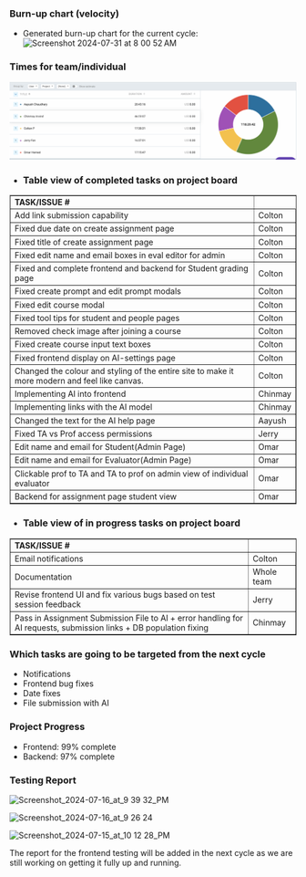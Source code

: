 ### Burn-up chart (velocity)

- Generated burn-up chart for the current cycle:
  <img width="915" alt="Screenshot 2024-07-31 at 8 00 52 AM" src="https://github.com/user-attachments/assets/afcf161f-c858-496f-ae88-0b406d4737e0">

### Times for team/individual

![alt text](../clockify-reports/cycle17.png)

- ### Table view of completed tasks on project board

<table border="1">
    <tr>
        <td><strong>TASK/ISSUE #</strong>
        </td>
    </tr>
        <tr>
        <td> Add link submission capability
        </td>
        <!-- Status -->
        <td> Colton
        </td>
    </tr>
    <tr>
        <td> Fixed due date on create assignment page
        </td>
        <!-- Status -->
        <td> Colton
        </td>
    </tr>
    <tr>
        <td> Fixed title of create assignment page
        </td>
        <!-- Status -->
        <td> Colton
        </td>
    </tr>
    <tr>
        <td> Fixed edit name and email boxes in eval editor for admin
        </td>
        <!-- Status -->
        <td> Colton
        </td>
    </tr>
    <tr>
        <td> Fixed and complete frontend and backend for Student grading page
        </td>
        <!-- Status -->
        <td> Colton
        </td>
    </tr>
    <tr>
        <td> Fixed create prompt and edit prompt modals
        </td>
        <!-- Status -->
        <td> Colton
        </td>
    </tr>
    <tr>
        <td> Fixed edit course modal
        </td>
        <!-- Status -->
        <td> Colton
        </td>
    </tr>
    <tr>
        <td> Fixed tool tips for student and people pages
        </td>
        <!-- Status -->
        <td> Colton
        </td>
    </tr>
    <tr>
        <td> Removed check image after joining a course
        </td>
        <!-- Status -->
        <td> Colton
        </td>
    </tr>
    <tr>
        <td> Fixed create course input text boxes
        </td>
        <!-- Status -->
        <td> Colton
        </td>
    </tr>
    <tr>
        <td> Fixed frontend display on AI-settings page
        </td>
        <!-- Status -->
        <td> Colton
        </td>
    </tr>
    <tr>
        <td> Changed the colour and styling of the entire site to make it more modern and feel like canvas.
        </td>
        <!-- Status -->
        <td> Colton
        </td>
    </tr>
    <tr>
        <td> Implementing AI into frontend
        </td>
        <!-- Status -->
        <td> Chinmay
        </td>
    </tr>
    <tr>
        <td> Implementing links with the AI model
        </td>
        <!-- Status -->
        <td> Chinmay
        </td>
    </tr>
    <tr>
        <td> Changed the text for the AI help page
        </td>
        <!-- Status -->
        <td> Aayush
        </td>
    </tr>
    <tr>
        <td> Fixed TA vs Prof access permissions
        </td>
        <!-- Status -->
        <td> Jerry
        </td>
    </tr>
     <tr>
        <td> Edit name and email for Student(Admin Page)
        </td>
        <!-- Status -->
        <td> Omar
        </td>
    </tr>
      <tr>
        <td> Edit name and email for Evaluator(Admin Page)
        </td>
        <!-- Status -->
        <td> Omar
        </td>
    </tr>
     <tr>
        <td> Clickable prof to TA and TA to prof on admin view of individual evaluator
        </td>
        <!-- Status -->
        <td> Omar
        </td>
    </tr>
     <tr>
        <td> Backend for assignment page student view
        </td>
        <!-- Status -->
        <td> Omar
        </td>
    </tr>

  
</table>

- ### Table view of in progress tasks on project board
<table border="1">
<tr>
        <td><strong>TASK/ISSUE #</strong>
        </td>
    </tr>
    <tr>
        <td> Email notifications
        </td>
        <!-- Status -->
        <td> Colton
        </td>
    </tr>
    <tr>
        <td> Documentation
        </td>
        <!-- Status -->
        <td> Whole team
     <tr>
        <td> Revise frontend UI and fix various bugs based on test session feedback
        </td>
        <!-- Status -->
        <td> Jerry
        </td>
    </tr>
    <tr>
        <td> Pass in Assignment Submission File to AI + error handling for AI requests, submission links + DB population fixing
        </td>
        <!-- Status -->
        <td> Chinmay
        </td>
    </tr>
</table>

### Which tasks are going to be targeted from the next cycle
- Notifications
- Frontend bug fixes
- Date fixes
- File submission with AI

### Project Progress
- Frontend: 99% complete
- Backend: 97% complete
### Testing Report
![Screenshot_2024-07-16_at_9 39 32_PM](https://github.com/user-attachments/assets/9caeac81-7fa6-4ea8-b3a7-0d2b27d65220)

![Screenshot_2024-07-16_at_9 26 24](https://github.com/user-attachments/assets/22060072-e1f5-49c6-85ce-75c1e5edaf05)

![Screenshot_2024-07-15_at_10 12 28_PM](https://github.com/user-attachments/assets/58e4d2d6-1f59-4d4e-adad-dd06de50361c)

The report for the frontend testing will be added in the next cycle as we are still working on getting it fully up and running.
